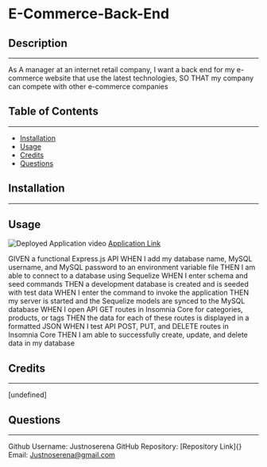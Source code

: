 # E-Commerce-Back-End
  ## Description
  ---
  As A manager at an internet retail company, I want a back end for my e-commerce website that use the latest technologies, SO THAT my company can compete with other e-commerce companies
  ## Table of Contents
  ---
  - [Installation](#installation)
  - [Usage](#usage)
  - [Credits](#credits)
  - [Questions](#questions)

  ## Installation
  ---
  
  ## Usage
  ![Deployed Application video](https://drive.google.com/file/d/11ji0J1oDWUyFgtmAJA9CLMT_BaHngfyI/view)
  [Application Link]()

  GIVEN a functional Express.js API
WHEN I add my database name, MySQL username, and MySQL password to an environment variable file
THEN I am able to connect to a database using Sequelize
WHEN I enter schema and seed commands
THEN a development database is created and is seeded with test data
WHEN I enter the command to invoke the application
THEN my server is started and the Sequelize models are synced to the MySQL database
WHEN I open API GET routes in Insomnia Core for categories, products, or tags
THEN the data for each of these routes is displayed in a formatted JSON
WHEN I test API POST, PUT, and DELETE routes in Insomnia Core
THEN I am able to successfully create, update, and delete data in my database
  
  ## Credits
  ---
  [undefined]
  ## Questions
  ---
  Github Username: Justnoserena
  GitHub Repository: [Repository Link]{}
  Email: Justnoserena@gmail.com

